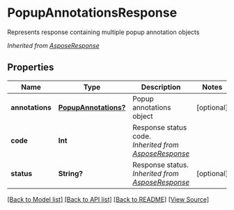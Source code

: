 ﻿# PopupAnnotationsResponse
Represents response containing multiple popup annotation objects

*Inherited from [AsposeResponse](AsposeResponse.md)*
## Properties
Name | Type | Description | Notes
------------ | ------------- | ------------- | -------------
**annotations** | [**PopupAnnotations?**](PopupAnnotations.md) | Popup annotations object | [optional]
**code** | **Int** | Response status code.<br />*Inherited from [AsposeResponse](AsposeResponse.md)* | 
**status** | **String?** | Response status.<br />*Inherited from [AsposeResponse](AsposeResponse.md)* | [optional]

[[Back to Model list]](../README.md#documentation-for-models) [[Back to API list]](../README.md#documentation-for-api-endpoints) [[Back to README]](../README.md) [[View Source]](../AsposePdfCloud/Models/PopupAnnotationsResponse.swift)

